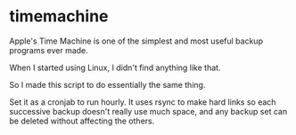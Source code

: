 timemachine
===========

Apple's Time Machine is one of the simplest and most useful backup programs ever made.

When I started using Linux, I didn't find anything like that.

So I made this script to do essentially the same thing.

Set it as a cronjab to run hourly. It uses rsync to make hard links so each successive backup doesn't really use much space, and any backup set can be deleted  without affecting the others.
